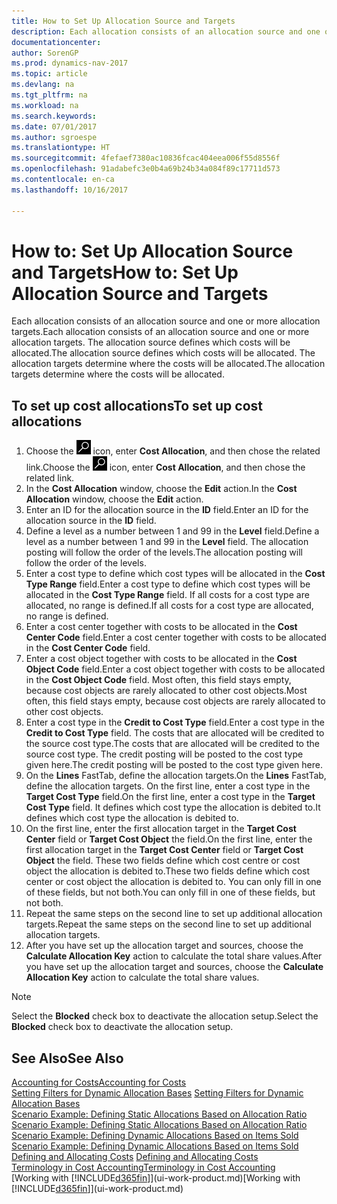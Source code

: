 ```yaml
---
title: How to Set Up Allocation Source and Targets
description: Each allocation consists of an allocation source and one or more allocation targets. The allocation source defines which costs will be allocated. The allocation targets determine where the costs will be allocated.
documentationcenter: 
author: SorenGP
ms.prod: dynamics-nav-2017
ms.topic: article
ms.devlang: na
ms.tgt_pltfrm: na
ms.workload: na
ms.search.keywords: 
ms.date: 07/01/2017
ms.author: sgroespe
ms.translationtype: HT
ms.sourcegitcommit: 4fefaef7380ac10836fcac404eea006f55d8556f
ms.openlocfilehash: 91adabefc3e0b4a69b24b34a084f89c17711d573
ms.contentlocale: en-ca
ms.lasthandoff: 10/16/2017

---
```

# <a name="how-to-set-up-allocation-source-and-targets"></a><span data-ttu-id="8909d-105">How to: Set Up Allocation Source and Targets</span><span class="sxs-lookup"><span data-stu-id="8909d-105">How to: Set Up Allocation Source and Targets</span></span>
<span data-ttu-id="8909d-106">Each allocation consists of an allocation source and one or more allocation targets.</span><span class="sxs-lookup"><span data-stu-id="8909d-106">Each allocation consists of an allocation source and one or more allocation targets.</span></span> <span data-ttu-id="8909d-107">The allocation source defines which costs will be allocated.</span><span class="sxs-lookup"><span data-stu-id="8909d-107">The allocation source defines which costs will be allocated.</span></span> <span data-ttu-id="8909d-108">The allocation targets determine where the costs will be allocated.</span><span class="sxs-lookup"><span data-stu-id="8909d-108">The allocation targets determine where the costs will be allocated.</span></span>  

## <a name="to-set-up-cost-allocations"></a><span data-ttu-id="8909d-109">To set up cost allocations</span><span class="sxs-lookup"><span data-stu-id="8909d-109">To set up cost allocations</span></span>  
1.  <span data-ttu-id="8909d-110">Choose the ![Search for Page or Report](media/ui-search/search_small.png "Search for Page or Report icon") icon, enter **Cost Allocation**, and then chose the related link.</span><span class="sxs-lookup"><span data-stu-id="8909d-110">Choose the ![Search for Page or Report](media/ui-search/search_small.png "Search for Page or Report icon") icon, enter **Cost Allocation**, and then chose the related link.</span></span>  
2.  <span data-ttu-id="8909d-111">In the **Cost Allocation** window, choose the **Edit** action.</span><span class="sxs-lookup"><span data-stu-id="8909d-111">In the **Cost Allocation** window, choose the **Edit** action.</span></span>  
3.  <span data-ttu-id="8909d-112">Enter an ID for the allocation source in the **ID** field.</span><span class="sxs-lookup"><span data-stu-id="8909d-112">Enter an ID for the allocation source in the **ID** field.</span></span>  
4.  <span data-ttu-id="8909d-113">Define a level as a number between 1 and 99 in the **Level** field.</span><span class="sxs-lookup"><span data-stu-id="8909d-113">Define a level as a number between 1 and 99 in the **Level** field.</span></span> <span data-ttu-id="8909d-114">The allocation posting will follow the order of the levels.</span><span class="sxs-lookup"><span data-stu-id="8909d-114">The allocation posting will follow the order of the levels.</span></span>  
5.  <span data-ttu-id="8909d-115">Enter a cost type to define which cost types will be allocated in the **Cost Type Range** field.</span><span class="sxs-lookup"><span data-stu-id="8909d-115">Enter a cost type to define which cost types will be allocated in the **Cost Type Range** field.</span></span> <span data-ttu-id="8909d-116">If all costs for a cost type are allocated, no range is defined.</span><span class="sxs-lookup"><span data-stu-id="8909d-116">If all costs for a cost type are allocated, no range is defined.</span></span>  
6.  <span data-ttu-id="8909d-117">Enter a cost center together with costs to be allocated in the **Cost Center Code** field.</span><span class="sxs-lookup"><span data-stu-id="8909d-117">Enter a cost center together with costs to be allocated in the **Cost Center Code** field.</span></span>  
7.  <span data-ttu-id="8909d-118">Enter a cost object together with costs to be allocated in the **Cost Object Code** field.</span><span class="sxs-lookup"><span data-stu-id="8909d-118">Enter a cost object together with costs to be allocated in the **Cost Object Code** field.</span></span> <span data-ttu-id="8909d-119">Most often, this field stays empty, because cost objects are rarely allocated to other cost objects.</span><span class="sxs-lookup"><span data-stu-id="8909d-119">Most often, this field stays empty, because cost objects are rarely allocated to other cost objects.</span></span>  
8.  <span data-ttu-id="8909d-120">Enter a cost type in the **Credit to Cost Type** field.</span><span class="sxs-lookup"><span data-stu-id="8909d-120">Enter a cost type in the **Credit to Cost Type** field.</span></span> <span data-ttu-id="8909d-121">The costs that are allocated will be credited to the source cost type.</span><span class="sxs-lookup"><span data-stu-id="8909d-121">The costs that are allocated will be credited to the source cost type.</span></span> <span data-ttu-id="8909d-122">The credit posting will be posted to the cost type given here.</span><span class="sxs-lookup"><span data-stu-id="8909d-122">The credit posting will be posted to the cost type given here.</span></span>  
9. <span data-ttu-id="8909d-123">On the **Lines** FastTab, define the allocation targets.</span><span class="sxs-lookup"><span data-stu-id="8909d-123">On the **Lines** FastTab, define the allocation targets.</span></span> <span data-ttu-id="8909d-124">On the first line, enter a cost type in the **Target Cost Type** field.</span><span class="sxs-lookup"><span data-stu-id="8909d-124">On the first line, enter a cost type in the **Target Cost Type** field.</span></span> <span data-ttu-id="8909d-125">It defines which cost type the allocation is debited to.</span><span class="sxs-lookup"><span data-stu-id="8909d-125">It defines which cost type the allocation is debited to.</span></span>  
10. <span data-ttu-id="8909d-126">On the first line, enter the first allocation target in the **Target Cost Center** field or **Target Cost Object** the field.</span><span class="sxs-lookup"><span data-stu-id="8909d-126">On the first line, enter the first allocation target in the **Target Cost Center** field or **Target Cost Object** the field.</span></span> <span data-ttu-id="8909d-127">These two fields define which cost centre or cost object the allocation is debited to.</span><span class="sxs-lookup"><span data-stu-id="8909d-127">These two fields define which cost center or cost object the allocation is debited to.</span></span> <span data-ttu-id="8909d-128">You can only fill in one of these fields, but not both.</span><span class="sxs-lookup"><span data-stu-id="8909d-128">You can only fill in one of these fields, but not both.</span></span>  
11. <span data-ttu-id="8909d-129">Repeat the same steps on the second line to set up additional allocation targets.</span><span class="sxs-lookup"><span data-stu-id="8909d-129">Repeat the same steps on the second line to set up additional allocation targets.</span></span>  
12. <span data-ttu-id="8909d-130">After you have set up the allocation target and sources, choose the **Calculate Allocation Key** action to calculate the total share values.</span><span class="sxs-lookup"><span data-stu-id="8909d-130">After you have set up the allocation target and sources, choose the **Calculate Allocation Key** action to calculate the total share values.</span></span>  

> [!NOTE]  
>  <span data-ttu-id="8909d-131">Select the **Blocked** check box to deactivate the allocation setup.</span><span class="sxs-lookup"><span data-stu-id="8909d-131">Select the **Blocked** check box to deactivate the allocation setup.</span></span>  

## <a name="see-also"></a><span data-ttu-id="8909d-132">See Also</span><span class="sxs-lookup"><span data-stu-id="8909d-132">See Also</span></span>  
[<span data-ttu-id="8909d-133">Accounting for Costs</span><span class="sxs-lookup"><span data-stu-id="8909d-133">Accounting for Costs</span></span>](finance-manage-cost-accounting.md)  
 <span data-ttu-id="8909d-134">[Setting Filters for Dynamic Allocation Bases](finance-setting-filters-for-dynamic-allocation-bases.md) </span><span class="sxs-lookup"><span data-stu-id="8909d-134">[Setting Filters for Dynamic Allocation Bases](finance-setting-filters-for-dynamic-allocation-bases.md) </span></span>  
 <span data-ttu-id="8909d-135">[Scenario Example: Defining Static Allocations Based on Allocation Ratio](finance-scenario-example-defining-static-allocations-based-on-allocation-ratio.md) </span><span class="sxs-lookup"><span data-stu-id="8909d-135">[Scenario Example: Defining Static Allocations Based on Allocation Ratio](finance-scenario-example-defining-static-allocations-based-on-allocation-ratio.md) </span></span>  
 <span data-ttu-id="8909d-136">[Scenario Example: Defining Dynamic Allocations Based on Items Sold](finance-scenario-example-defining-dynamic-allocations-based-on-items-sold.md) </span><span class="sxs-lookup"><span data-stu-id="8909d-136">[Scenario Example: Defining Dynamic Allocations Based on Items Sold](finance-scenario-example-defining-dynamic-allocations-based-on-items-sold.md) </span></span>  
 <span data-ttu-id="8909d-137">[Defining and Allocating Costs](finance-define-and-allocate-costs.md) </span><span class="sxs-lookup"><span data-stu-id="8909d-137">[Defining and Allocating Costs](finance-define-and-allocate-costs.md) </span></span>  
 [<span data-ttu-id="8909d-138">Terminology in Cost Accounting</span><span class="sxs-lookup"><span data-stu-id="8909d-138">Terminology in Cost Accounting</span></span>](finance-terminology-in-cost-accounting.md)  
 <span data-ttu-id="8909d-139">[Working with [!INCLUDE[d365fin](includes/d365fin_md.md)]](ui-work-product.md)</span><span class="sxs-lookup"><span data-stu-id="8909d-139">[Working with [!INCLUDE[d365fin](includes/d365fin_md.md)]](ui-work-product.md)</span></span>

